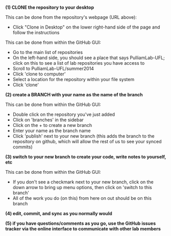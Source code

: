 

**(1) CLONE the repository to your desktop**

This can be done from the repository's webpage (URL above):
- Click "Clone in Desktop" on the lower right-hand side of the page and follow the instructions

This can be done from within the GitHub GUI:
- Go to the main list of repositories
- On the left-hand side, you should see a place that says PulliamLab-UFL; click on this to see a list of lab repositories you have access to
- Scroll to PulliamLab-UFL/summer2014
- Click 'clone to computer'
- Select a location for the repository within your file system
- Click 'clone'

**(2) create a BRANCH with your name as the name of the branch**

This can be done from within the GitHub GUI:
- Double click on the repository you've just added
- Click on 'branches' in the sidebar
- Click on the + to create a new branch
- Enter your name as the branch name
- Click 'publish' next to your new branch (this adds the branch to the repository on github, which will allow the rest of us to see your synced commits)

**(3) switch to your new branch to create your code, write notes to yourself, etc**

This can be done from within the GitHub GUI:
- If you don't see a checkmark next to your new branch, click on the down arrow to bring up menu options, then click on 'switch to this branch'
- All of the work you do (on this) from here on out should be on this branch

**(4) edit, commit, and sync as you normally would**

**(5) if you have questions/comments as you go, use the GitHub issues tracker via the online interface to communicate with other lab members**
